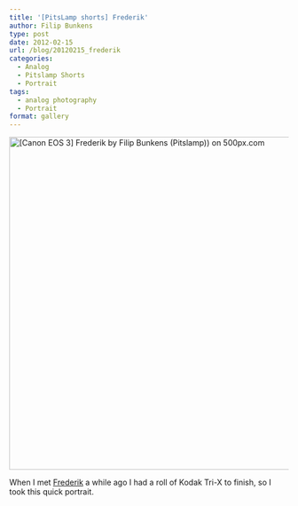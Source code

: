 ```yaml
---
title: '[PitsLamp shorts] Frederik'
author: Filip Bunkens
type: post
date: 2012-02-15
url: /blog/20120215_frederik
categories:
  - Analog
  - Pitslamp Shorts
  - Portrait
tags:
  - analog photography
  - Portrait
format: gallery
---
```

[<img src="http://pcdn.500px.net/5036455/03bd1f78873a4da32d2d993bd0126aa198a94da4/4.jpg" alt="[Canon EOS 3] Frederik by Filip Bunkens (Pitslamp)) on 500px.com" width="600" />][1]

When I met <a href="http://www.frederikherregods.be" title="Frederik Herregods Photography" rel="contact met friend">Frederik</a> a while ago I had a roll of Kodak Tri-X to finish, so I took this quick portrait.

 [1]: http://500px.com/photo/5036455